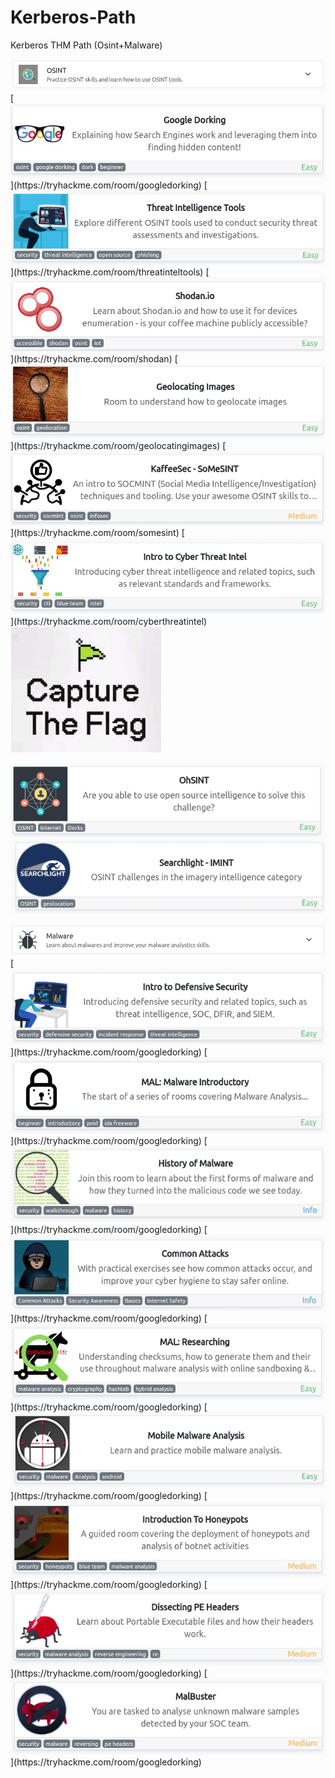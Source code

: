 # Kerberos-Path
Kerberos THM Path (Osint+Malware)


<img src="images/OSINT.png">
  [<img src="images/1.jpg">](https://tryhackme.com/room/googledorking)
  [<img src="images/2.jpg">](https://tryhackme.com/room/threatinteltools)
  [<img src="images/3.jpg">](https://tryhackme.com/room/shodan)
  [<img src="images/4.jpg">](https://tryhackme.com/room/geolocatingimages)
  [<img src="images/5.jpg">](https://tryhackme.com/room/somesint)
  [<img src="images/6.jpg">](https://tryhackme.com/room/cyberthreatintel)
  
<img src="images/osint.jpeg">
  
  [<img src="images/7.jpg">](https://tryhackme.com/room/ohsint)
  [<img src="images/8.jpg">](https://tryhackme.com/room/searchlightosint)
  
<img src="images/Malware.png">
  [<img src="images/9.jpg">](https://tryhackme.com/room/googledorking)
  [<img src="images/10.jpg">](https://tryhackme.com/room/googledorking)
  [<img src="images/11.jpg">](https://tryhackme.com/room/googledorking)
  [<img src="images/12.jpg">](https://tryhackme.com/room/googledorking)
  [<img src="images/13.jpg">](https://tryhackme.com/room/googledorking)
  [<img src="images/14.jpg">](https://tryhackme.com/room/googledorking)
  [<img src="images/15.jpg">](https://tryhackme.com/room/googledorking)
  [<img src="images/16.jpg">](https://tryhackme.com/room/googledorking)
  [<img src="images/17.jpg">](https://tryhackme.com/room/googledorking)
